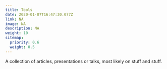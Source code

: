 ```yaml
---
title: Tools
date: 2020-01-07T16:47:30.077Z
link: NA
image: NA
description: NA
weight: 10
sitemap:
  priority: 0.6
  weight: 0.5
---
```


A collection of articles, presentations or talks, most likely on stuff and stuff.
